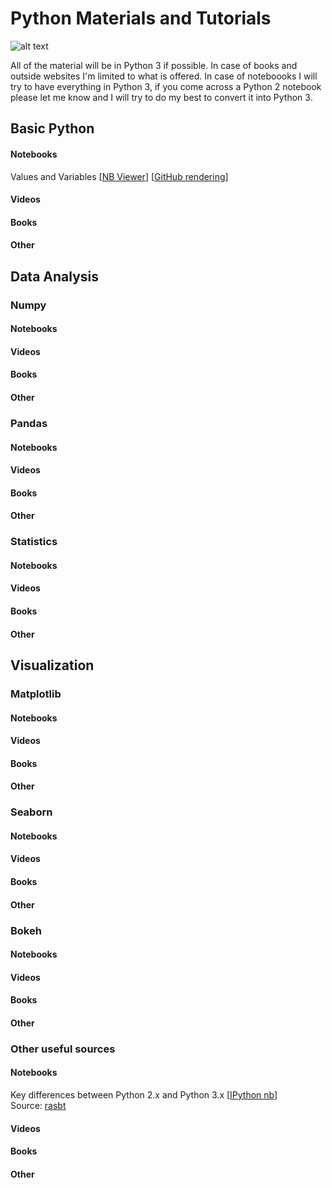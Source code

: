 # Python Materials and Tutorials

![alt text](http://www.ozassignmenthelp.com.au/wp-content/uploads/2013/07/python-programming-assignment-help.png "Python Logo")

All of the material will be in Python 3 if possible. In case of books and outside websites I'm limited to what is offered. In case of noteboooks I will try to have everything in Python 3, if you come across a Python 2 notebook please let me know and I will try to do my best to convert it into Python 3.

## Basic Python
#### Notebooks
Values and Variables [[NB Viewer](http://nbviewer.jupyter.org/github/schmelling/python_materials/blob/master/basic_python/values_variables.ipynb)] [[GitHub rendering](https://github.com/schmelling/python_materials/blob/master/basic_python/values_variables.ipynb)]
#### Videos
#### Books
#### Other 

## Data Analysis
### Numpy
#### Notebooks
#### Videos
#### Books
#### Other 

### Pandas
#### Notebooks
#### Videos
#### Books
#### Other 

### Statistics
#### Notebooks
#### Videos
#### Books
#### Other 
 
## Visualization
### Matplotlib
#### Notebooks
#### Videos
#### Books
#### Other 
### Seaborn
#### Notebooks
#### Videos
#### Books
#### Other 
### Bokeh
#### Notebooks
#### Videos
#### Books
#### Other 

### Other useful sources
#### Notebooks
Key differences between Python 2.x and Python 3.x [[IPython nb](http://nbviewer.ipython.org/github/rasbt/python_reference/blob/master/tutorials/key_differences_between_python_2_and_3.ipynb?create=1)]      
Source: [rasbt](https://github.com/rasbt)
#### Videos
#### Books
#### Other
